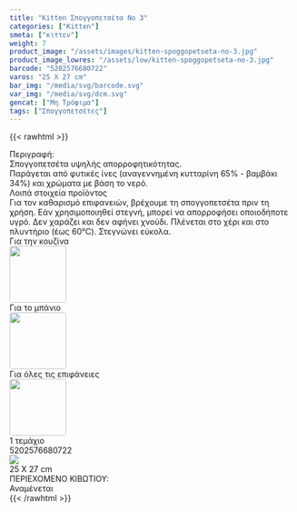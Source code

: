 ```yaml
---
title: "Kitten Σπογγοπετσέτα Νο 3"
categories: ["Kitten"]
smeta: ["κιττεν"]
weight: 7
product_image: "/assets/images/kitten-spoggopetseta-no-3.jpg"
product_image_lowres: "/assets/low/kitten-spoggopetseta-no-3.jpg"
barcode: "5202576680722"
varos: "25 X 27 cm"
bar_img: "/media/svg/barcode.svg"
var_img: "/media/svg/dcm.svg"
gencat: ["Μη Τρόφιμα"]
tags: ["Σπογγοπετσέτες"]
---
```

{{< rawhtml >}}
<style>
    .sdfn img {border-radius:4px;}
</style>
<div class="sload230">
    <div class="product">
        <div id="sistatika">Περιγραφή:</div>
        <div class="alltext">Σπογγοπετσέτα υψηλής απορροφητικότητας.<br> Παράγεται από φυτικές ίνες (αναγεννημένη
            κυτταρίνη 65% - βαμβάκι 34%) και χρώματα με βάση το νερό.</div>
        <div id="loipa">Λοιπά στοιχεία προϊόντος</div>
       <div class="alltext">Για τον καθαρισμό επιφανειών, βρέχουμε τη σπογγοπετσέτα πριν τη χρήση. Εάν
            χρησιμοποιηθεί στεγνή, μπορεί να απορροφήσει οποιοδήποτε υγρό. Δεν χαράζει και δεν αφήνει χνούδι. Πλένεται
            στο χέρι και στο πλυντήριο (έως 60°C). Στεγνώνει εύκολα.</div>
                         <div class="sdfn sdfw sgg2 sfwb">
    <div style="flex-basis: 250px; flex-grow: 1;justify-content: space-between;" class=" sp15 seee sdfn saic">
        <div>Για την κουζίνα</div><img width="100px" src="/media/kitten/kouzina.png" alt="">
    </div>
    <div style="flex-basis: 250px; flex-grow: 1;justify-content: space-between;" class=" sp15 seee sdfn saic">
        <div>Για το μπάνιο</div><img width="100px" src="/media/kitten/mpanio.png" alt="">
    </div>
        <div style="flex-basis: 250px; flex-grow: 1;justify-content: space-between;" class=" sp15 seee sdfn saic">
        <div>Για όλες τις επιφάνειες</div><img width="100px" src="/media/kitten/epifan.png" alt="">
    </div>
    
</div>
<div class="keno"></div>
            <div class="sball2 sbceee smt2 sfwb sdf saic sp10"><img src="/media/svg/tem.svg" alt="">1 τεμάχιο</div>
            <div class="keno"></div>
        <div id="barcode">
            <div id="barimage1"></div><span id="bartext">5202576680722</span>
        </div>
        <div id="varos">
            <div id="varosimage" style="margin:0"><img src="/media/svg/dcm.svg"></div><span id="varostext">25 X 27
                cm</span>
        </div>
        <div id="kivotio">ΠΕΡΙΕΧΟΜΕΝΟ ΚΙΒΩΤΙΟΥ:<br>Αναμένεται</div>
        <div class="pimg"></div>
    </div>
</div>
{{< /rawhtml >}}